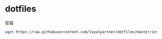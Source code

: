 dotfiles
========

安装
```bash
wget https://raw.githubusercontent.com/loyalpartner/dotfiles/master/install.sh ; sh ./install.sh
```

